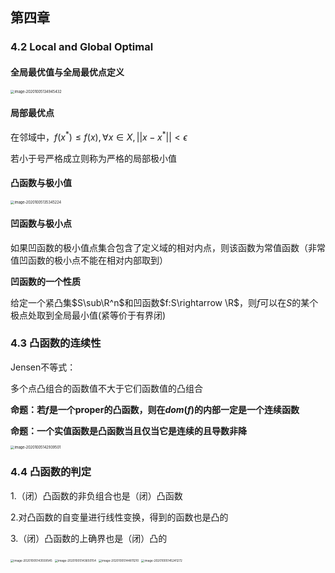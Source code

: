 ## 第四章 

### 4.2 Local and Global Optimal

#### 全局最优值与全局最优点定义

<img src="http://lqqnotes.oss-cn-beijing.aliyuncs.com/img/image-20201005134945432.png" alt="image-20201005134945432" style="zoom:40%;" />

#### 局部最优点

在邻域中，$f(x^*)\le f(x),\forall x\in X ,||x-x^*||<\epsilon$

若小于号严格成立则称为严格的局部极小值

#### 凸函数与极小值

<img src="http://lqqnotes.oss-cn-beijing.aliyuncs.com/img/image-20201005135345224.png" alt="image-20201005135345224" style="zoom:40%;" />

#### 凹函数与极小点

如果凹函数的极小值点集合包含了定义域的相对内点，则该函数为常值函数（非常值凹函数的极小点不能在相对内部取到）

**凹函数的一个性质**

给定一个紧凸集$S\sub\R^n$和凹函数$f:S\rightarrow \R$，则$f$可以在$S$的某个极点处取到全局最小值(紧等价于有界闭)

### 4.3 凸函数的连续性

 Jensen不等式：

多个点凸组合的函数值不大于它们函数值的凸组合

**命题：若$f$是一个proper的凸函数，则在$dom(f)$的内部一定是一个连续函数**

**命题：一个实值函数是凸函数当且仅当它是连续的且导数非降**

<img src="http://lqqnotes.oss-cn-beijing.aliyuncs.com/img/image-20201005142939501.png" alt="image-20201005142939501" style="zoom:40%;" />

### 4.4 凸函数的判定

1.（闭）凸函数的非负组合也是（闭）凸函数

2.对凸函数的自变量进行线性变换，得到的函数也是凸的

3.（闭）凸函数的上确界也是（闭）凸的



<img src="http://lqqnotes.oss-cn-beijing.aliyuncs.com/img/image-20201005143559545.png" alt="image-20201005143559545" style="zoom:33%;" />

<img src="http://lqqnotes.oss-cn-beijing.aliyuncs.com/img/image-20201005143650154.png" alt="image-20201005143650154" style="zoom:33%;" />

<img src="http://lqqnotes.oss-cn-beijing.aliyuncs.com/img/image-20201005144811210.png" alt="image-20201005144811210" style="zoom:33%;" />

<img src="http://lqqnotes.oss-cn-beijing.aliyuncs.com/img/image-20201005145241272.png" alt="image-20201005145241272" style="zoom:33%;" />

